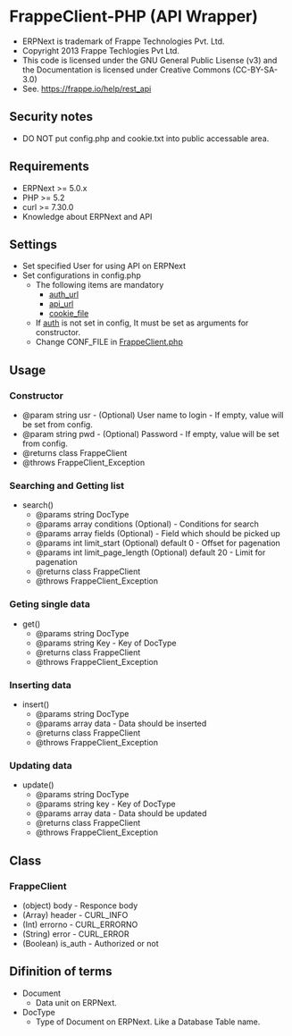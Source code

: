 # FrappeClient-PHP (API Wrapper)

- ERPNext is trademark of Frappe Technologies Pvt. Ltd.
- Copyright 2013 Frappe Techlogies Pvt Ltd.
- This code is licensed under the GNU General Public Lisense (v3) and the Documentation is licensed under Creative Commons (CC-BY-SA-3.0)
- See. https://frappe.io/help/rest_api

## Security notes

- DO NOT put config.php and cookie.txt into public accessable area.


## Requirements

- ERPNext >= 5.0.x
- PHP >= 5.2
- curl >= 7.30.0
- Knowledge about ERPNext and API

## Settings

- Set specified User for using API on ERPNext
- Set configurations in config.php
  - The following items are mandatory
    - [auth_url](https://github.com/tmimori/FrappeClient-PHP/blob/master/config.php#L3)
    - [api_url](https://github.com/tmimori/FrappeClient-PHP/blob/master/config.php#L4)
    - [cookie_file](https://github.com/tmimori/FrappeClient-PHP/blob/master/config.php#L6)
  - If [auth](https://github.com/tmimori/FrappeClient-PHP/blob/master/config.php#L5) is not set in config, It must be set as arguments for constructor.
  - Change CONF_FILE in [FrappeClient.php](https://github.com/tmimori/FrappeClient-PHP/blob/master/FrappeClient.php#L27)

## Usage

### Constructor

  - @param string usr - (Optional) User name to login - If empty, value will be set from config.
  - @param string pwd - (Optional) Password - If empty, value will be set from config.
  - @returns class FrappeClient
  - @throws FrappeClient_Exception

### Searching and Getting list

- search()
  - @params string DocType
  - @params array conditions (Optional) - Conditions for search
  - @params array fields (Optional) - Field which should be picked up
  - @params int limit_start (Optional) default 0 - Offset for pagenation
  - @params int limit_page_length (Optional) default 20 - Limit for pagenation
  - @returns class FrappeClient
  - @throws FrappeClient_Exception

### Geting single data

- get()
  - @params string DocType
  - @params string Key - Key of DocType
  - @returns class FrappeClient
  - @throws FrappeClient_Exception

### Inserting data

- insert()
  - @params string DocType
  - @params array data - Data should be inserted
  - @returns class FrappeClient
  - @throws FrappeClient_Exception

### Updating data

- update()
  - @params string DocType
  - @params string key - Key of DocType
  - @params array data - Data should be updated
  - @returns class FrappeClient
  - @throws FrappeClient_Exception


## Class

### FrappeClient

- (object) body - Responce body
- (Array) header - CURL_INFO
- (Int) errorno - CURL_ERRORNO
- (String) error - CURL_ERROR
- (Boolean) is_auth - Authorized or not


## Difinition of terms

- Document
  - Data unit on ERPNext.
- DocType
  - Type of Document on ERPNext. Like a Database Table name.



